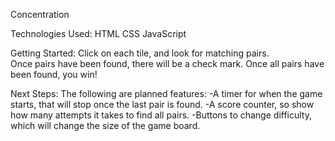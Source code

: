 Concentration

Technologies Used:
    HTML
    CSS
    JavaScript

Getting Started:
    Click on each tile, and look for matching pairs.  
    Once pairs have been found, there will be a check mark.
    Once all pairs have been found, you win!

Next Steps:
    The following are planned features:
        -A timer for when the game starts, that will stop once the last pair is found.
        -A score counter, so show how many attempts it takes to find all pairs.
        -Buttons to change difficulty, which will change the size of the game board.
